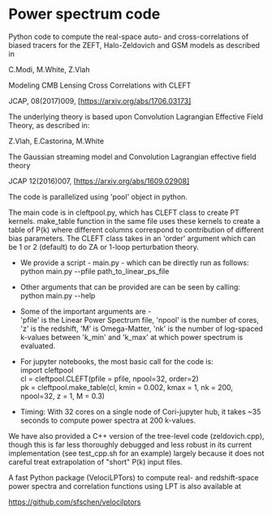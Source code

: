# Power spectrum code

Python code to compute the real-space auto- and cross-correlations of biased tracers
for the ZEFT, Halo-Zeldovich and GSM models as described in

C.Modi, M.White, Z.Vlah

Modeling CMB Lensing Cross Correlations with CLEFT

JCAP, 08(2017)009, [https://arxiv.org/abs/1706.03173]

The underlying theory is based upon Convolution Lagrangian Effective Field
Theory, as described in:

Z.Vlah, E.Castorina, M.White

The Gaussian streaming model and Convolution Lagrangian effective field theory

JCAP 12(2016)007, [https://arxiv.org/abs/1609.02908]



The code is parallelized using 'pool' object in python. 

The main code is in cleftpool.py, which has CLEFT class to create PT kernels. make_table function
in the same file uses these kernels to create a table of P(k) where different columns correspond
to contribution of different bias parameters. The CLEFT class takes in an 'order' argument which can
be 1 or 2 (default) to do ZA or 1-loop perturbation theory.


- We provide a script - main.py - which can be directly run as follows: <br>
python main.py --pfile path_to_linear_ps_file

- Other arguments that can be provided are can be seen by calling: <br>
python main.py --help

- Some of the important arguments are - <br>
'pfile' is the Linear Power Spectrum file, 'npool' is the number of cores, 'z' is the redshift, 
'M' is Omega-Matter, 'nk' is the number of log-spaced k-values between 'k_min' and 'k_max'
at which power spectrum is evaluated.

- For jupyter notebooks, the most basic call for the code is: <br>
import cleftpool <br>
cl = cleftpool.CLEFT(pfile = pfile,  npool=32, order=2) <br>
pk = cleftpool.make_table(cl, kmin = 0.002, kmax = 1, nk = 200, npool=32, z = 1, M = 0.3)

- Timing: With 32 cores on a single node of Cori-jupyter hub, it takes ~35 seconds to
compute power spectra at 200 k-values.


We have also provided a C++ version of the tree-level code (zeldovich.cpp), though this is far less thoroughly debugged and less robust in its current implementation (see test_cpp.sh for an example) largely because it does not careful treat extrapolation of "short" P(k) input files.  


A fast Python package (VelociLPTors) to compute real- and redshift-space
power spectra and correlation functions using LPT is also available at

https://github.com/sfschen/velocilptors
